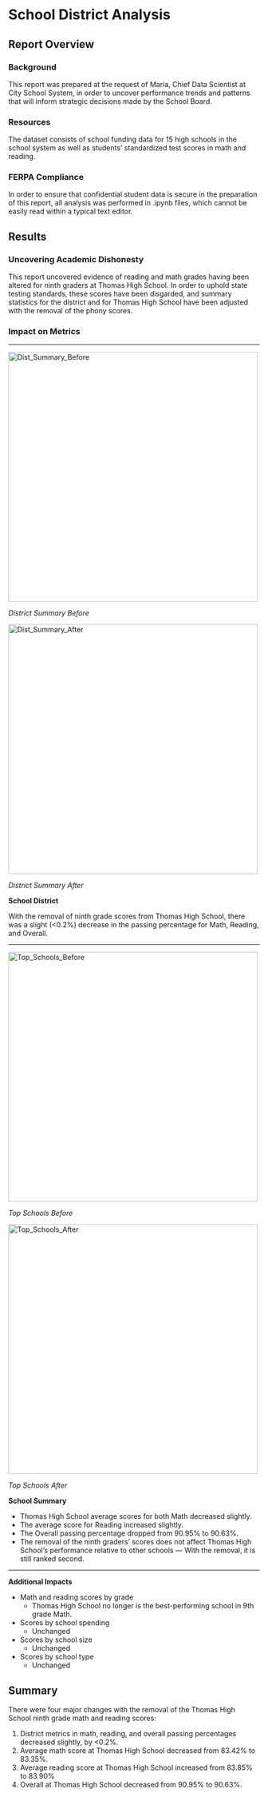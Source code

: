 # School District Analysis

## Report Overview
### Background
This report was prepared at the request of Maria, Chief Data Scientist at City School System, in order to uncover performance trends and patterns that will inform strategic decisions made by the School Board. 

### Resources
The dataset consists of school funding data for 15 high schools in the school system as well as students’ standardized test scores in math and reading.

### FERPA Compliance 
In order to ensure that confidential student data is secure in the preparation of this report, all analysis was performed in .ipynb files, which cannot be easily read within a typical text editor.

## Results
### Uncovering Academic Dishonesty
This report uncovered evidence of reading and math grades having been altered for ninth graders at Thomas High School. In order to uphold state testing standards, these scores have been disgarded, and summary statistics for the district and for Thomas High School have been adjusted with the removal of the phony scores.


### Impact on Metrics
------------------------	
<img width="500" alt="Dist_Summary_Before" src="https://user-images.githubusercontent.com/82285562/118418339-b0e69200-b67d-11eb-97dc-4ac23140b250.png">
	
*District Summary Before*
	
<img width="500" alt="Dist_Summary_After" src="https://user-images.githubusercontent.com/82285562/118418352-bcd25400-b67d-11eb-9a9d-1f7dc73613ba.png">
	
*District Summary After*

**School District**

With the removal of ninth grade scores from Thomas High School, there was a slight (<0.2%) decrease in the passing percentage for Math, Reading, and Overall.

--------------------

	
<img width="500" alt="Top_Schools_Before" src="https://user-images.githubusercontent.com/82285562/118418367-c956ac80-b67d-11eb-9ac2-3d952259f93b.png">
	
*Top Schools Before*
	
<img width="500" alt="Top_Schools_After" src="https://user-images.githubusercontent.com/82285562/118418369-cbb90680-b67d-11eb-9180-2e97eaf846af.png">
	
*Top Schools After*


**School Summary**	
- Thomas High School average scores for both Math decreased slightly. 
- The average score for Reading increased slightly. 
- The Overall passing percentage dropped from 90.95% to 90.63%.
- The removal of the ninth graders’ scores does not affect Thomas High School’s performance relative to other schools — With the removal, it is still ranked second.

------------------------

**Additional Impacts**
- Math and reading scores by grade
	- Thomas High School no longer is the best-performing school in 9th grade Math.
- Scores by school spending
	- Unchanged
- Scores by school size
	- Unchanged
- Scores by school type
	- Unchanged

## Summary
There were four major changes with the removal of the Thomas High School ninth grade math and reading scores:
1. District metrics in math, reading, and overall passing percentages decreased slightly, by <0.2%.
2. Average math score at Thomas High School decreased from 83.42% to 83.35%.
3. Average reading score at Thomas High School increased from 83.85% to 83.90%
4. Overall at Thomas High School decreased from 90.95% to 90.63%.
